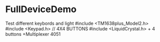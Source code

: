 # FullDeviceDemo
 Test different keybords and light 
#include <TM1638plus_Model2.h>
#include <Keypad.h> // 4X4 BUTTONS
#include <LiquidCrystal.h>
+
4 buttons
+Multiplexer 4051
